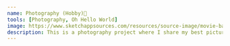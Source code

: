 ```yaml
---
name: Photography (Hobby)📸
tools: [Photography, Oh Hello World]
image: https://www.sketchappsources.com/resources/source-image/movie-badges-jurajjurik.png
description: This is a photography project where I share my best pictures taken by Me.
---
```


